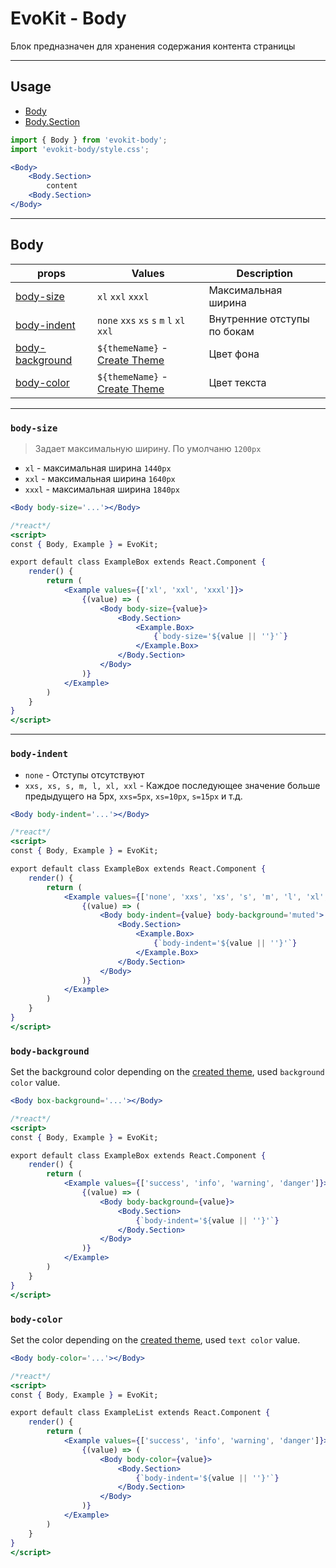 [create_theme]: create_theme/

[body]: #body
[bodysection]: #bodysection

[body-size]: #body-size
[body-indent]: #body-indent
[body-background]: #body-background
[body-color]: #body-color

# EvoKit - Body

Блок предназначен для хранения содержания контента страницы

---

## Usage

- [Body][body]
- [Body.Section][bodysection]

```jsx
import { Body } from 'evokit-body';
import 'evokit-body/style.css';

<Body>
    <Body.Section>
        content
    <Body.Section>
</Body>

```

---

## Body

| props | Values | Description |
|-------|--------|-------------|
| [body-size]       | `xl` `xxl` `xxxl` | Максимальная ширина |
| [body-indent]     | `none` `xxs` `xs` `s` `m` `l` `xl` `xxl` | Внутренние отступы по бокам |
| [body-background] | `${themeName}` - [Create Theme][create_theme] | Цвет фона |
| [body-color]      | `${themeName}` - [Create Theme][create_theme] | Цвет текста |

---

### `body-size`

> Задает максимальную ширину. По умолчаню `1200px`

- `xl` - максимальная ширина `1440px`
- `xxl` - максимальная ширина `1640px`
- `xxxl` - максимальная ширина `1840px`

```jsx
<Body body-size='...'></Body>
```

```jsx
/*react*/
<script>
const { Body, Example } = EvoKit;

export default class ExampleBox extends React.Component {
    render() {
        return (
            <Example values={['xl', 'xxl', 'xxxl']}>
                {(value) => (
                    <Body body-size={value}>
                        <Body.Section>
                            <Example.Box>
                                {`body-size='${value || ''}'`}
                            </Example.Box>
                        </Body.Section>
                    </Body>
                )}
            </Example>
        )
    }
}
</script>
```

---

### `body-indent`

- `none` - Отступы отсутствуют
- `xxs, xs, s, m, l, xl, xxl` - Каждое последующее значение больше предыдущего на 5px, `xxs=5px`, `xs=10px`, `s=15px` и т.д.

```jsx
<Body body-indent='...'></Body>
```

```jsx
/*react*/
<script>
const { Body, Example } = EvoKit;

export default class ExampleBox extends React.Component {
    render() {
        return (
            <Example values={['none', 'xxs', 'xs', 's', 'm', 'l', 'xl', 'xxl']}>
                {(value) => (
                    <Body body-indent={value} body-background='muted'>
                        <Body.Section>
                            <Example.Box>
                                {`body-indent='${value || ''}'`}
                            </Example.Box>
                        </Body.Section>
                    </Body>
                )}
            </Example>
        )
    }
}
</script>
```


### `body-background`

Set the background color depending on the [created theme][create_theme], used `background color` value.

```jsx
<Body box-background='...'></Body>
```

```jsx
/*react*/
<script>
const { Body, Example } = EvoKit;

export default class ExampleBox extends React.Component {
    render() {
        return (
            <Example values={['success', 'info', 'warning', 'danger']}>
                {(value) => (
                    <Body body-background={value}>
                        <Body.Section>
                            {`body-indent='${value || ''}'`}
                        </Body.Section>
                    </Body>
                )}
            </Example>
        )
    }
}
</script>
```

### `body-color`

Set the color depending on the [created theme][create_theme], used `text color` value.

```jsx
<Body body-color='...'></Body>
```

```jsx
/*react*/
<script>
const { Body, Example } = EvoKit;

export default class ExampleList extends React.Component {
    render() {
        return (
            <Example values={['success', 'info', 'warning', 'danger']}>
                {(value) => (
                    <Body body-color={value}>
                        <Body.Section>
                            {`body-indent='${value || ''}'`}
                        </Body.Section>
                    </Body>
                )}
            </Example>
        )
    }
}
</script>
```

